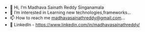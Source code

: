 - 👋 Hi, I’m Madhava Sainath Reddy Singanamala
- 👀 I’m interested in Learning new technologies,frameworks...
- 📫 How to reach me madhavasainathreddy@gmail.com...
- 🔗 LinkedIn - https://www.linkedin.com/in/madhavasainathreddy/

<!---
MadhavLearns/MadhavLearns is a ✨ special ✨ repository because its `README.md` (this file) appears on your GitHub profile.
You can click the Preview link to take a look at your changes.
--->
